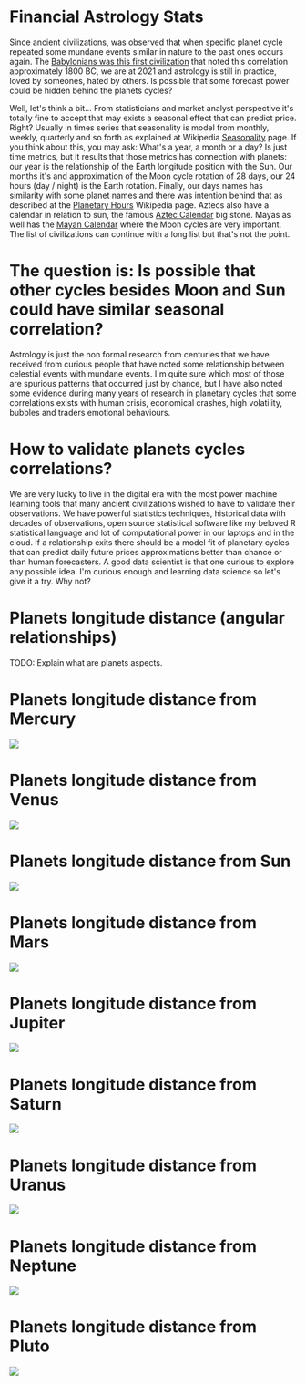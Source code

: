 # Financial Astrology Stats

Since ancient civilizations, was observed that when specific planet cycle repeated some mundane events similar in nature to the past ones occurs again. The [Babylonians was this first civilization][1] that noted this correlation approximately 1800 BC, we are at 2021 and astrology is still in practice, loved by someones, hated by others. Is possible that some forecast power could be hidden behind the planets cycles?

Well, let's think a bit... From statisticians and market analyst perspective it's totally fine to accept that may exists a seasonal effect that can predict price. Right? Usually in times series that seasonality is model from monthly, weekly, quarterly and so forth as explained at Wikipedia [Seasonality][2] page. If you think about this, you may ask: What's a year, a month or a day? Is just time metrics, but it results that those metrics has connection with planets: our year is the relationship of the Earth longitude position with the Sun. Our months it's and approximation of the Moon cycle rotation of 28 days, our 24 hours (day / night) is the Earth rotation. Finally, our days names has similarity with some planet names and there was intention behind that as described at the [Planetary Hours][3] Wikipedia page. Aztecs also have a calendar in relation to sun, the famous [Aztec Calendar][4] big stone. Mayas as well has the [Mayan Calendar][5] where the Moon cycles are very important. The list of civilizations can continue with a long list but that's not the point.

# The question is: Is possible that other cycles besides Moon and Sun could have similar seasonal correlation?

Astrology is just the non formal research from centuries that we have received from curious people that have noted some relationship between celestial events with mundane events. I'm quite sure which most of those are spurious patterns that occurred just by chance, but I have also noted some evidence during many years of research in planetary cycles that some correlations exists with human crisis, economical crashes, high volatility, bubbles and traders emotional behaviours.

# How to validate planets cycles correlations?

We are very lucky to live in the digital era with the most power machine learning tools that many ancient civilizations wished to have to validate their observations. We have powerful statistics techniques, historical data with decades of observations, open source statistical software like my beloved R statistical language and lot of computational power in our laptops and in the cloud. If a relationship exits there should be a model fit of planetary cycles that can predict daily future prices approximations better than chance or than human forecasters. A good data scientist is that one curious to explore any possible idea. I'm curious enough and learning data science so let's give it a try. Why not?

# Planets longitude distance (angular relationships)
TODO: Explain what are planets aspects.

# Planets longitude distance from Mercury
![](visualizations/planets_longitude_distance_ME.png?raw=true)

# Planets longitude distance from Venus
![](visualizations/planets_longitude_distance_VE.png?raw=true)

# Planets longitude distance from Sun
![](visualizations/planets_longitude_distance_SU.png?raw=true)

# Planets longitude distance from Mars
![](visualizations/planets_longitude_distance_MA.png?raw=true)

# Planets longitude distance from Jupiter
![](visualizations/planets_longitude_distance_JU.png?raw=true)

# Planets longitude distance from Saturn
![](visualizations/planets_longitude_distance_SA.png?raw=true)

# Planets longitude distance from Uranus
![](visualizations/planets_longitude_distance_UR.png?raw=true)

# Planets longitude distance from Neptune
![](visualizations/planets_longitude_distance_NE.png?raw=true)

# Planets longitude distance from Pluto
![](visualizations/planets_longitude_distance_PL.png?raw=true)

[1]: https://en.wikipedia.org/wiki/Babylonian_astrology
[2]: https://en.wikipedia.org/wiki/Seasonality
[3]: https://en.wikipedia.org/wiki/Planetary_hours
[4]: https://en.wikipedia.org/wiki/Aztec_calendar
[5]: https://en.wikipedia.org/wiki/Maya_calendar